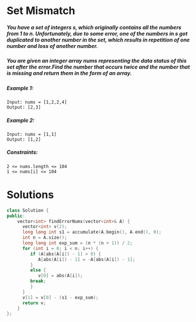 # Set Mismatch

##### You have a set of integers s, which originally contains all the numbers from 1 to n. Unfortunately, due to some error, one of the numbers in s got duplicated to another number in the set, which results in repetition of one number and loss of another number.
##### You are given an integer array nums representing the data status of this set after the error.Find the number that occurs twice and the number that is missing and return them in the form of an array.

 

##### Example 1:
````
Input: nums = [1,2,2,4]
Output: [2,3]
````
##### Example 2:
````
Input: nums = [1,1]
Output: [1,2]
````
 

##### Constraints:

    2 <= nums.length <= 104
    1 <= nums[i] <= 104

# Solutions

```cpp
class Solution {
public:
    vector<int> findErrorNums(vector<int>& A) {
      vector<int> v(2);
      long long int s1 = accumulate(A.begin(), A.end(), 0);
      int n = A.size();
      long long int exp_sum = (n * (n + 1)) / 2;
      for (int i = 0; i < n; i++) {
         if (A[abs(A[i]) - 1] > 0) {
            A[abs(A[i]) - 1] = -A[abs(A[i]) - 1];
         }
         else {
            v[0] = abs(A[i]);
         break;
         }
      }
      v[1] = v[0] - (s1 - exp_sum);
      return v;
    }
};

```